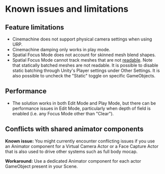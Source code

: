 # Known issues and limitations

## Feature limitations

* Cinemachine does not support physical camera settings when using URP.
* Cinemachine damping only works in play mode.
* Spatial Focus Mode does not account for skinned mesh blend shapes.
* Spatial Focus Mode cannot track meshes that are not [readable](https://docs.unity3d.com/ScriptReference/Mesh-isReadable.html). Note that statically batched meshes are not readable. It is possible to disable static batching through Unity's Player settings under Other Settings. It is also possible to uncheck the "Static" toggle on specific GameObjects.

## Performance

* The solution works in both Edit Mode and Play Mode, but there can be performance issues in Edit Mode, particularly when depth of field is enabled (i.e. any Focus Mode other than "Clear").

## Conflicts with shared animator components

**Known issue:** You might currently encounter conflicting issues if you use an Animator component for a Virtual Camera Actor or a Face Capture Actor that is also used to drive other systems such as full body mocap.

**Workaround:** Use a dedicated Animator component for each actor GameObject present in your Scene.
